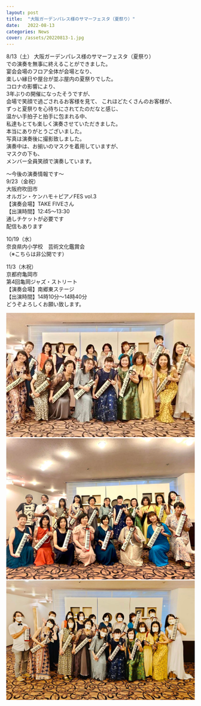 ```yaml
---
layout: post
title:  "大阪ガーデンパレス様のサマーフェスタ（夏祭り）"
date:   2022-08-13 
categories: News
cover: /assets/20220813-1.jpg
---
```


8/13（土）
大阪ガーデンパレス様のサマーフェスタ（夏祭り）  
での演奏を無事に終えることができました。  
宴会会場のフロア全体が会場となり、  
楽しい縁日や屋台が並ぶ屋内の夏祭りでした。  
コロナの影響により、  
3年ぶりの開催になったそうですが、  
会場で笑顔で過ごされるお客様を見て、 
これほどたくさんのお客様が、  
ずっと夏祭りを心待ちにされてたのだなと感じ、  
温かい手拍子と拍手に包まれる中、  
私達もとても楽しく演奏させていただきました。  
本当にありがとうございました。  
写真は演奏後に撮影致しました。  
演奏中は、お揃いのマスクを着用していますが、  
マスクの下も、  
メンバー全員笑顔で演奏しています。  
  
〜今後の演奏情報です〜  
9/23（金祝）  
大阪府吹田市  
オルガン・ケンハモ＋ピアノFES vol.3  
【演奏会場】TAKE FIVEさん  
【出演時間】12:45〜13:30  
通しチケットが必要です  
配信もあります  
  
10/19（水）  
奈良県内小学校　芸術文化鑑賞会  
（※こちらは非公開です）  
  
11/3（木祝）  
京都府亀岡市  
第4回亀岡ジャズ・ストリート  
【演奏会場】南郷東ステージ  
【出演時間】14時10分〜14時40分  
どうぞよろしくお願い致します。  
  
<img border="0" src="/assets/20220813-1.jpg">    
<img border="0" src="/assets/20220813-2.jpg">  
<img border="0" src="/assets/20220813-3.jpg">     

